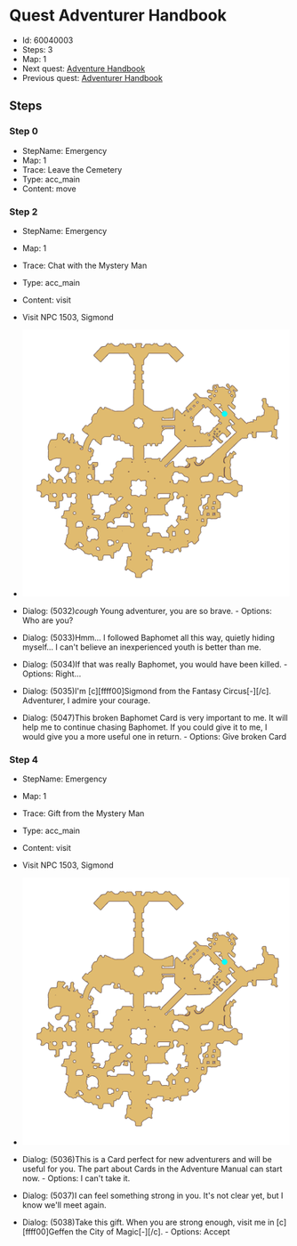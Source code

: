 # Quest Adventurer Handbook

- Id: 60040003
- Steps: 3
- Map: 1
- Next quest: [Adventure Handbook](400060001.md)
- Previous quest: [Adventurer Handbook](60040002.md)

## Steps

### Step 0
- StepName:  Emergency
- Map:  1
- Trace:  Leave the Cemetery
- Type:  acc_main
- Content:  move


### Step 2
- StepName:  Emergency
- Map:  1
- Trace:  Chat with the Mystery Man
- Type:  acc_main
- Content:  visit
- Visit NPC 1503, Sigmond

- ![images/60040003_2.png](images/60040003_2.png)
- Dialog: (5032)*cough* Young adventurer, you are so brave. - Options: Who are you?
- Dialog: (5033)Hmm… I followed Baphomet all this way, quietly hiding myself… I can't believe an inexperienced youth is better than me.
- Dialog: (5034)If that was really Baphomet, you would have been killed. - Options: Right… 
- Dialog: (5035)I'm [c][ffff00]Sigmond from the Fantasy Circus[-][/c]. Adventurer, I admire your courage.
- Dialog: (5047)This broken Baphomet Card is very important to me. It will help me to continue chasing Baphomet. If you could give it to me, I would give you a more useful one in return. - Options: Give broken Card


### Step 4
- StepName:  Emergency
- Map:  1
- Trace:  Gift from the Mystery Man
- Type:  acc_main
- Content:  visit
- Visit NPC 1503, Sigmond

- ![images/60040003_4.png](images/60040003_4.png)
- Dialog: (5036)This is a Card perfect for new adventurers and will be useful for you. The part about Cards in the Adventure Manual can start now. - Options: I can't take it.
- Dialog: (5037)I can feel something strong in you. It's not clear yet, but I know we'll meet again.
- Dialog: (5038)Take this gift. When you are strong enough, visit me in [c][ffff00]Geffen the City of Magic[-][/c]. - Options: Accept


